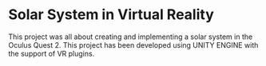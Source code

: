 # Solar System in Virtual Reality

This project was all about creating and implementing a solar system in the Oculus Quest 2. This project has been developed using UNITY ENGINE with the support of VR plugins.

<p align="center">
